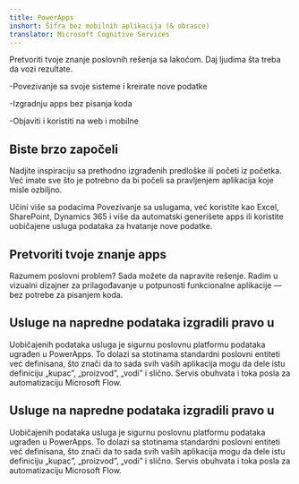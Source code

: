 ```yaml
---
title: PowerApps
inshort: Šifra bez mobilnih aplikacija (& obrasce)
translator: Microsoft Cognitive Services
---
```


Pretvoriti tvoje znanje poslovnih rešenja sa lakoćom. Daj ljudima šta treba da vozi rezultate.

-Povezivanje sa svoje sisteme i kreirate nove podatke

-Izgradnju apps bez pisanja koda

-Objaviti i koristiti na web i mobilne

## Biste brzo započeli
Nadjite inspiraciju sa prethodno izgrađenih predloške ili početi iz početka. Već imate sve što je potrebno da bi počeli sa pravljenjem aplikacija koje misle ozbiljno.

Učini više sa podacima
Povezivanje sa uslugama, već koristite kao Excel, SharePoint, Dynamics 365 i više da automatski generišete apps ili koristite uobičajene usluga podataka za hvatanje nove podatke.

## Pretvoriti tvoje znanje apps
Razumem poslovni problem? Sada možete da napravite rešenje. Radim u vizualni dizajner za prilagođavanje u potpunosti funkcionalne aplikacije — bez potrebe za pisanjem koda.

## Usluge na napredne podataka izgradili pravo u
Uobičajenih podataka usluga je sigurnu poslovnu platformu podataka ugrađen u PowerApps. To dolazi sa stotinama standardni poslovni entiteti već definisana, što znači da to sada svih vaših aplikacija mogu da dele istu definiciju „kupac”, „proizvod”, „vodi” i slično. Servis obuhvata i toka posla za automatizaciju Microsoft Flow.

## Usluge na napredne podataka izgradili pravo u
Uobičajenih podataka usluga je sigurnu poslovnu platformu podataka ugrađen u PowerApps. To dolazi sa stotinama standardni poslovni entiteti već definisana, što znači da to sada svih vaših aplikacija mogu da dele istu definiciju „kupac”, „proizvod”, „vodi” i slično. Servis obuhvata i toka posla za automatizaciju Microsoft Flow.



